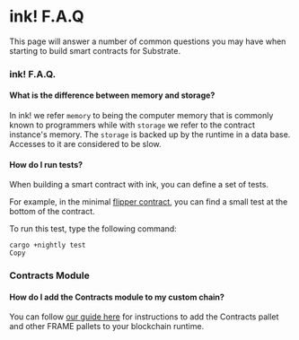 # ink! F.A.Q

This page will answer a number of common questions you may have when starting to build smart contracts for Substrate.

### ink! F.A.Q.

#### What is the difference between memory and storage?

In ink! we refer `memory` to being the computer memory that is commonly known to programmers while with `storage` we refer to the contract instance's memory. The `storage` is backed up by the runtime in a data base. Accesses to it are considered to be slow.

#### How do I run tests?

When building a smart contract with ink, you can define a set of tests.

For example, in the minimal [flipper contract](https://github.com/paritytech/ink/blob/master/examples/flipper/lib.rs), you can find a small test at the bottom of the contract.

To run this test, type the following command:

```text
cargo +nightly test
Copy
```

### Contracts Module

#### How do I add the Contracts module to my custom chain?

You can follow [our guide here](example/add-a-pallet.md) for instructions to add the Contracts pallet and other FRAME pallets to your blockchain runtime.

